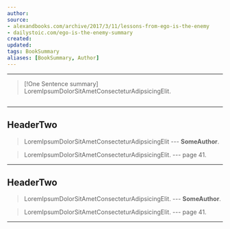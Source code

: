 ```yaml
---
author: 
source:
- alexandbooks.com/archive/2017/3/11/lessons-from-ego-is-the-enemy 
- dailystoic.com/ego-is-the-enemy-summary
created: 
updated: 
tags: BookSummary
aliases: [BookSummary, Author]
---
```

***
> [!One Sentence summary]
> LoremIpsumDolorSitAmetConsecteturAdipsicingElit.
```toc
```
---
HeaderTwo
---
> LoremIpsumDolorSitAmetConsecteturAdipsicingElit
> \--- **SomeAuthor**.

> LoremIpsumDolorSitAmetConsecteturAdipsicingElit.
> \--- page 41.

---
HeaderTwo
---
> LoremIpsumDolorSitAmetConsecteturAdipsicingElit.
> \--- **SomeAuthor**.

> LoremIpsumDolorSitAmetConsecteturAdipsicingElit.
> \--- page 41.

---
